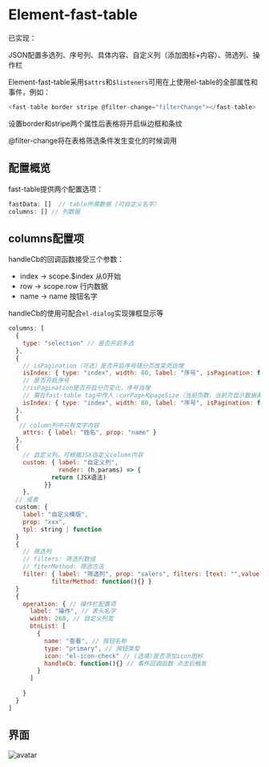 # Element-fast-table

已实现：

JSON配置多选列、序号列、具体内容、自定义列（添加图标+内容）、筛选列、操作栏

Element-fast-table采用`$attrs`和`$listeners`可用在<fast-table />上使用el-table的全部属性和事件，例如：

```js
<fast-table border stripe @filter-change="filterChange"></fast-table>
```

设置border和stripe两个属性后表格将开启纵边框和条纹

@filter-change将在表格筛选条件发生变化的时候调用

## 配置概览

fast-table提供两个配置选项：

```js
fastData: []  // table所需数据 (可自定义名字）
columns: [] // 列数据
```

## columns配置项

handleCb的回调函数接受三个参数：

+ index -> scope.$index  从0开始
+ row -> scope.row 行内数据
+ name -> name 按钮名字

handleCb的使用可配合`el-dialog`实现弹框显示等

```js
columns: [
  {
    type: "selection" // 是否开启多选
  },
  {
    // isPagination（可选）是否开启序号随分页改变而自增
    isIndex: { type: "index", width: 80, label: "序号", isPagination: false }
    // 是否开启序号
    //isPagination是否开启分页变化，序号自增
    // 需在fast-table tag中传入：curPage和pageSize（当前页数，当前页显示数据条数）
    isIndex: { type: "index", width: 80, label: "序号", isPagination: false} 
  },
  {
   // column列中只有文字内容
    attrs: { label: "姓名", prop: "name" }
  },
  {
  	// 自定义列，可根据JSX自定义column内容
  	custom: { label: "自定义列",
              render: (h,params) => {
            return (JSX语法)
          }}
	},
  // 或者
  custom: {
    label: "自定义模版",
    prop: "xxx",
    tpl: string | function
  }
  {
    // 筛选列
    // filters: 筛选列数组
    // fiterMethod: 筛选方法
    filter: { label: "筛选列", prop: "salers", filters: [text: "",value: ""],
            filterMethod: function(){} }
  }
  {
    operation: { // 操作栏配置项
      label: "操作", // 表头名字
      width: 260, // 自定义列宽
      btnList: [
        {
          name: "查看", // 按钮名称
          type: "primary", // 按钮类型
          icon: "el-icon-check" // (选填)是否添加icon图标
          handleCb: function(){} // 事件回调函数 点击后触发
        }
      ]
      
    }
  }
]
```
## 界面
![avatar](https://github.com/rzhAvenir/element-table-template/blob/master/img/el-table.png)
